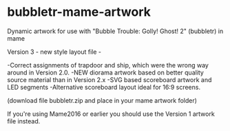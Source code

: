 # bubbletr-mame-artwork
Dynamic artwork for use with "Bubble Trouble: Golly! Ghost! 2" (bubbletr) in mame

Version 3 - new style layout file -

-Correct assignments of trapdoor and ship, which were the wrong way around in Version 2.0.
-NEW diorama artwork based on better quality source material than in Version 2.x
-SVG based scoreboard artwork and LED segments
-Alternative scoreboard layout ideal for 16:9 screens.

(download file bubbletr.zip and place in your mame artwork folder)

If you're using Mame2016 or earlier you should use the Version 1 artwork file instead.
